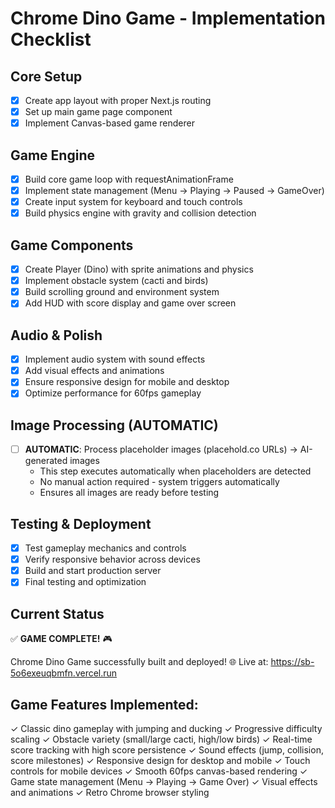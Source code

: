 # Chrome Dino Game - Implementation Checklist

## Core Setup
- [x] Create app layout with proper Next.js routing
- [x] Set up main game page component
- [x] Implement Canvas-based game renderer

## Game Engine
- [x] Build core game loop with requestAnimationFrame
- [x] Implement state management (Menu → Playing → Paused → GameOver)
- [x] Create input system for keyboard and touch controls
- [x] Build physics engine with gravity and collision detection

## Game Components
- [x] Create Player (Dino) with sprite animations and physics
- [x] Implement obstacle system (cacti and birds)
- [x] Build scrolling ground and environment system
- [x] Add HUD with score display and game over screen

## Audio & Polish
- [x] Implement audio system with sound effects
- [x] Add visual effects and animations
- [x] Ensure responsive design for mobile and desktop
- [x] Optimize performance for 60fps gameplay

## Image Processing (AUTOMATIC)
- [ ] **AUTOMATIC**: Process placeholder images (placehold.co URLs) → AI-generated images
  - This step executes automatically when placeholders are detected
  - No manual action required - system triggers automatically
  - Ensures all images are ready before testing

## Testing & Deployment
- [x] Test gameplay mechanics and controls
- [x] Verify responsive behavior across devices
- [x] Build and start production server
- [x] Final testing and optimization

## Current Status
✅ **GAME COMPLETE!** 🎮

Chrome Dino Game successfully built and deployed!
🌐 Live at: https://sb-5o6exeuqbmfn.vercel.run

## Game Features Implemented:
✓ Classic dino gameplay with jumping and ducking
✓ Progressive difficulty scaling
✓ Obstacle variety (small/large cacti, high/low birds)
✓ Real-time score tracking with high score persistence
✓ Sound effects (jump, collision, score milestones)
✓ Responsive design for desktop and mobile
✓ Touch controls for mobile devices
✓ Smooth 60fps canvas-based rendering
✓ Game state management (Menu → Playing → Game Over)
✓ Visual effects and animations
✓ Retro Chrome browser styling